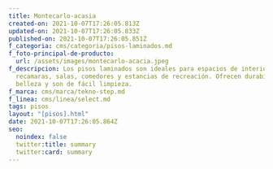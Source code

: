 ```yaml
---
title: Montecarlo-acasia
created-on: 2021-10-07T17:26:05.813Z
updated-on: 2021-10-07T17:26:05.833Z
published-on: 2021-10-07T17:26:05.851Z
f_categoria: cms/categoria/pisos-laminados.md
f_foto-principal-de-producto:
  url: /assets/images/montecarlo-acacia.jpeg
f_descripcion: Los pisos laminados son ideales para espacios de interior como
  recamaras, salas, comedores y estancias de recreación. Ofrecen durabilidad,
  belleza y son de fácil limpieza.
f_marca: cms/marca/tekno-step.md
f_linea: cms/linea/select.md
tags: pisos
layout: "[pisos].html"
date: 2021-10-07T17:26:05.864Z
seo:
  noindex: false
  twitter:title: summary
  twitter:card: summary
---
```

